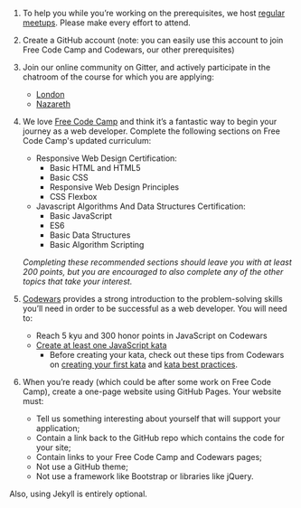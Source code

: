 1. To help you while you’re working on the prerequisites, we host [regular meetups](https://www.meetup.com/founderscoders/events/). Please make every effort to attend.

2. Create a GitHub account (note: you can easily use this account to join Free Code Camp and Codewars, our other prerequisites)

3. Join our online community on Gitter, and actively participate in the chatroom of the course for which you are applying:
   + [London](https://gitter.im/codingforeveryone/london)
   + [Nazareth](https://gitter.im/codingforeveryone/nazareth)

4. We love [Free Code Camp](https://www.freecodecamp.org/) and think it’s a fantastic way to begin your journey as a web developer. Complete the following sections on Free Code Camp's updated curriculum:
   + Responsive Web Design Certification:
     + Basic HTML and HTML5
     + Basic CSS
     + Responsive Web Design Principles
     + CSS Flexbox
   + Javascript Algorithms And Data Structures Certification:
     + Basic JavaScript
     + ES6
     + Basic Data Structures
     + Basic Algorithm Scripting

    _Completing these recommended sections should leave you with at least 200 points, but you are encouraged to also complete any of the other topics that take your interest._

5. [Codewars](https://www.codewars.com/) provides a strong introduction to the problem-solving skills you’ll need in order to be successful as a web developer. You will need to:
   + Reach 5 kyu and 300 honor points in JavaScript on Codewars
   + [Create at least one JavaScript kata](https://www.codewars.com/kata/new/javascript)
      + Before creating your kata, check out these tips from Codewars on [creating your first kata](https://github.com/Codewars/codewars.com/wiki/Tutorial%3A-Create-Your-First-Kata) and [kata best practices](https://github.com/Codewars/codewars.com/wiki/Kata-Best-Practices).

6. When you’re ready (which could be after some work on Free Code Camp), create a one-page website using GitHub Pages. Your website must:
   + Tell us something interesting about yourself that will support your application;
   + Contain a link back to the GitHub repo which contains the code for your site;
   + Contain links to your Free Code Camp and Codewars pages;
   + Not use a GitHub theme;
   + Not use a framework like Bootstrap or libraries like jQuery.

  Also, using Jekyll is entirely optional.
